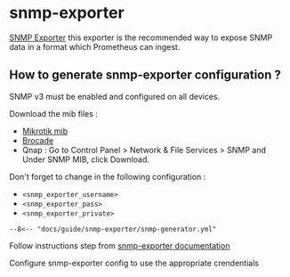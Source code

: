 # snmp-exporter

[SNMP Exporter](https://github.com/prometheus/snmp_exporter) this exporter is the recommended way to expose SNMP data in a format which Prometheus can ingest.

## How to generate snmp-exporter configuration ?

SNMP v3 must be enabled and configured on all devices.

Download the mib files :

- [Mikrotik mib](https://mikrotik.com/download)
- [Brocade](https://support.ruckuswireless.com/software)
- Qnap : Go to Control Panel > Network & File Services > SNMP and Under SNMP MIB, click Download.

Don't forget to change in the following configuration :

- `<snmp_exporter_username>`
- `<snmp_exporter_pass>`
- `<snmp_exporter_private>`

``` title="snmp-generator.yml" linenums="1"
--8<-- "docs/guide/snmp-exporter/snmp-generator.yml"
```

Follow instructions step from [snmp-exporter documentation](https://github.com/prometheus/snmp_exporter/tree/main/generator#snmp-exporter-config-generator)

Configure snmp-exporter config to use the appropriate crendentials
